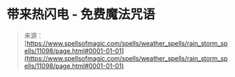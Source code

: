 <!--yml

category: 未分类

date: 2024-06-12 18:48:06

-->

# 带来热闪电 - 免费魔法咒语

> 来源：[https://www.spellsofmagic.com/spells/weather_spells/rain_storm_spells/11098/page.html#0001-01-01](https://www.spellsofmagic.com/spells/weather_spells/rain_storm_spells/11098/page.html#0001-01-01)
